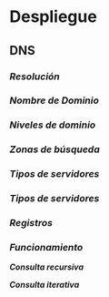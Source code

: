 # Despliegue

## DNS

### *Resolución*



### *Nombre de Dominio*



### *Niveles de dominio*



### *Zonas de búsqueda*



###  *Tipos de servidores*



### *Tipos de servidores*



### *Registros*



### *Funcionamiento*



**_Consulta recursiva_**



**_Consulta iterativa_**